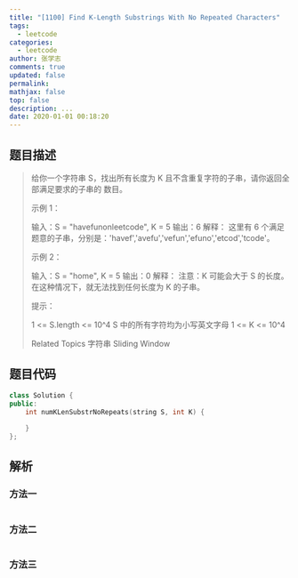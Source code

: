```yaml
---
title: "[1100] Find K-Length Substrings With No Repeated Characters"
tags:
  - leetcode
categories:
  - leetcode
author: 张学志
comments: true
updated: false
permalink:
mathjax: false
top: false
description: ...
date: 2020-01-01 00:18:20
---
```


## 题目描述

> 给你一个字符串 S，找出所有长度为 K 且不含重复字符的子串，请你返回全部满足要求的子串的 数目。 
> 
> 
> 
> 示例 1： 
> 
> 输入：S = "havefunonleetcode", K = 5
> 输出：6
> 解释：
> 这里有 6 个满足题意的子串，分别是：'havef','avefu','vefun','efuno','etcod','tcode'。
> 
> 
> 示例 2： 
> 
> 输入：S = "home", K = 5
> 输出：0
> 解释：
> 注意：K 可能会大于 S 的长度。在这种情况下，就无法找到任何长度为 K 的子串。 
> 
> 
> 
> 提示： 
> 
> 
> 1 <= S.length <= 10^4 
> S 中的所有字符均为小写英文字母 
> 1 <= K <= 10^4 
> 
> Related Topics 字符串 Sliding Window

## 题目代码

```cpp
class Solution {
public:
    int numKLenSubstrNoRepeats(string S, int K) {
        
    }
};
```

## 解析

### 方法一

```cpp

```

### 方法二

```cpp

```

### 方法三

```cpp

```

